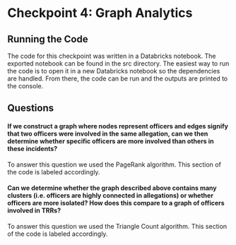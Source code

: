 # Checkpoint 4: Graph Analytics

## Running the Code
The code for this checkpoint was written in a Databricks notebook. The exported notebook can be found in the src directory. The easiest way to run the code is to open it in a new Databricks notebook so the dependencies are handled. From there, the code can be run and the outputs are printed to the console. 

## Questions

#### If we construct a graph where nodes represent officers and edges signify that two officers were involved in the same allegation, can we then determine whether specific officers are more involved than others in these incidents?
To answer this question we used the PageRank algorithm. This section of the code is labeled accordingly. 

#### Can we determine whether the graph described above contains many clusters (i.e. officers are highly connected in allegations) or whether officers are more isolated? How does this compare to a graph of officers involved in TRRs?
To answer this question we used the Triangle Count algorithm. This section of the code is labeled accordingly. 


